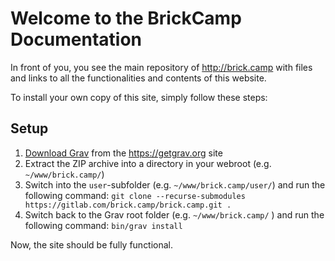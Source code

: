 # Welcome to the BrickCamp Documentation

In front of you, you see the main repository of http://brick.camp with files and links to all the functionalities and contents of this website.

To install your own copy of this site, simply follow these steps:

## Setup

1. [Download Grav](http://getgrav.org/downloads) from the https://getgrav.org site
2. Extract the ZIP archive into a directory in your webroot (e.g. `~/www/brick.camp/`)
3. Switch into the `user`-subfolder (e.g. `~/www/brick.camp/user/`) and run the following command:
`git clone --recurse-submodules https://gitlab.com/brick.camp/brick.camp.git .`
4. Switch back to the Grav root folder (e.g. `~/www/brick.camp/` ) and run the following command:
`bin/grav install`

Now, the site should be fully functional.